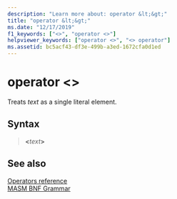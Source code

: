 ```yaml
---
description: "Learn more about: operator &lt;&gt;"
title: "operator &lt;&gt;"
ms.date: "12/17/2019"
f1_keywords: ["<>", "operator <>"]
helpviewer_keywords: ["operator <>", "<> operator"]
ms.assetid: bc5acf43-df3e-499b-a3ed-1672cfa0d1ed
---
```

# operator &lt;&gt;

Treats *text* as a single literal element.

## Syntax

> __\<__*text*__>__

## See also

[Operators reference](operators-reference.md)\
[MASM BNF Grammar](masm-bnf-grammar.md)
